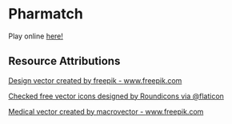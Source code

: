 # Pharmatch

Play online [here!](https://cs-499-team-10.github.io/Pharmatch/)

## Resource Attributions

<a href="https://www.freepik.com/vectors/design">Design vector created by freepik - www.freepik.com

<a href="https://www.flaticon.com/free-icon/checked_190411?k=1619022335963"> Checked free vector icons designed by Roundicons via @flaticon </a>

<a href="https://www.freepik.com/vectors/medical">Medical vector created by macrovector - www.freepik.com</a>
